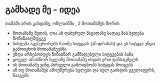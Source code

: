 გამხადე მე - იდეა
===============

თამაში არის გახდაზე, ონლაინში , 2 მოთამაშეს შორის
* მოთამაშე შედის, ღია ან დახურულ მაგიდაზე სადაც მას ხვდება მოწინააღმდეგე
* სისტემა აგენერირებს რაიმე სიტყვას (ან ფრაზას) და ეს სიტყვა უნდა გამოიცნონ მოთამაშეებმა
* უნდა არსებობდეს წინასწარ გამზადებული სიტყვების ბაზა
* ყოველ არასწორ სვლაზე მოთამაშე იხდის ერთ ტანსაცმელს
* ის მოთამაშე ვინც პირველი გამოიცნობს სიტყვას მოიგებს
* ან თუ მოთამაშეს ამოეწურება სვლები და სულ გაიხდის ყველაფერს, წააგებს


